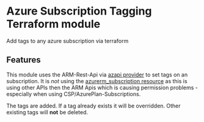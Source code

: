# Azure Subscription Tagging Terraform module
Add tags to any azure subscription via terraform

 ## Features
 This module uses the ARM-Rest-Api via [azapi provider](https://registry.terraform.io/providers/Azure/azapi/latest/docs) to set tags on an subscription.
 It is *not* using the [azurerm_subscription resource](https://registry.terraform.io/providers/hashicorp/azurerm/latest/docs/resources/subscription) as this is using other APIs then the ARM Apis which is causing permission problems - especially when using CSP/AzurePlan-Subscriptions.

 The tags are added. If a tag already exists it will be overridden. Other existing tags will **not** be deleted.

 <!-- BEGIN_TF_DOCS -->
 <!-- END_TF_DOCS -->